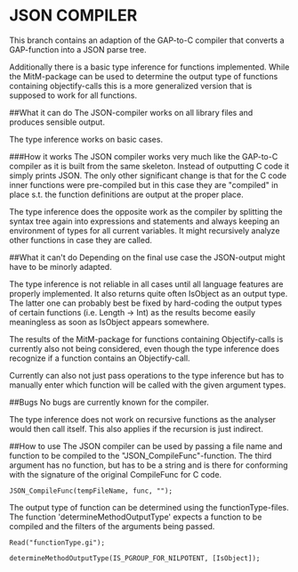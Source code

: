 # JSON COMPILER
This branch contains an adaption of the GAP-to-C compiler that converts
a GAP-function into a JSON parse tree.

Additionally there is a basic type inference for functions implemented.
While the MitM-package can be used to determine the output type of functions
containing objectify-calls this is a more generalized version that is
supposed to work for all functions.

##What it can do
The JSON-compiler works on all library files and produces sensible output.

The type inference works on basic cases. 

###How it works
The JSON compiler works very much like the GAP-to-C compiler as it
is built from the same skeleton. Instead of outputting C code it simply
prints JSON. The only other significant change is that for the C code
inner functions were pre-compiled but in this case they are "compiled"
in place s.t. the function definitions are output at the proper place.

The type inference does the opposite work as the compiler by splitting
the syntax tree again into expressions and statements and always keeping an
environment of types for all current variables. It might recursively analyze
other functions in case they are called.

##What it can't do
Depending on the final use case the JSON-output might have to be minorly
adapted.

The type inference is not reliable in all cases until all language
features are properly implemented. It also returns quite often IsObject
as an output type. The latter one can probably best be fixed by hard-coding
the output types of certain functions (i.e. Length -> Int) as the results
become easily meaningless as soon as IsObject appears somewhere.

The results of the MitM-package for functions containing Objectify-calls
is currently also not being considered, even though the type inference
does recognize if a function contains an Objectify-call.

Currently can also not just pass operations to the type inference but
has to manually enter which function will be called with the given
argument types.

##Bugs
No bugs are currently known for the compiler.

The type inference does not work on recursive functions as the analyser would
then call itself. This also applies if the recursion is just indirect.

##How to use
The JSON compiler can be used by passing a file name and function
to be compiled to the "JSON_CompileFunc"-function. The third argument has no
function, but has to be a string and is there for conforming with the signature
of the original CompileFunc for C code.

    JSON_CompileFunc(tempFileName, func, "");

The output type of function can be determined using the functionType-files.
The function 'determineMethodOutputType' expects a function to be
compiled and the filters of the arguments being passed.

    Read("functionType.gi");

    determineMethodOutputType(IS_PGROUP_FOR_NILPOTENT, [IsObject]);
